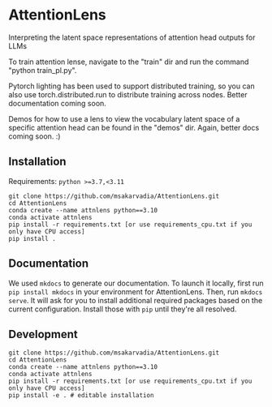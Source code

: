 # AttentionLens
Interpreting the latent space representations of attention head outputs for LLMs

To train attention lense, navigate to the "train" dir and run the command "python train_pl.py".

Pytorch lighting has been used to support distributed training,  so you can also use torch.distributed.run <args> to distribute training across nodes. Better documentation coming soon.


Demos for how to use a lens to view the vocabulary latent space of a specific attention head can be found in the "demos" dir. Again, better docs coming soon. :)

## Installation

Requirements: 
`python >=3.7,<3.11`

```
git clone https://github.com/msakarvadia/AttentionLens.git
cd AttentionLens
conda create --name attnlens python==3.10
conda activate attnlens
pip install -r requirements.txt [or use requirements_cpu.txt if you only have CPU access]
pip install .
```

## Documentation
We used `mkdocs` to generate our documentation. To launch it locally, first run `pip install mkdocs` in your environment for AttentionLens. Then, run `mkdocs serve`.
It will ask for you to install additional required packages based on the current configuration. Install those with `pip` until they're all resolved.

## Development
```
git clone https://github.com/msakarvadia/AttentionLens.git
cd AttentionLens
conda create --name attnlens python==3.10
conda activate attnlens
pip install -r requirements.txt [or use requirements_cpu.txt if you only have CPU access]
pip install -e . # editable installation
```
